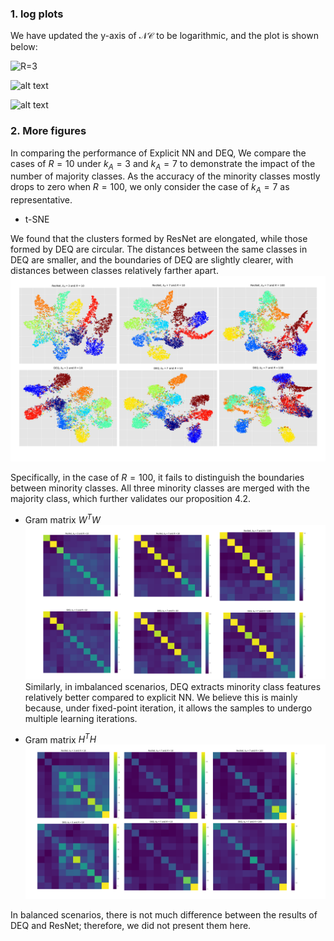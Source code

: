 ### 1. log plots
We have updated the y-axis of $\mathcal{NC}$ to be logarithmic, and the plot is shown below:

![$R=3$](imbalance3_100.png) 

![alt text](imbalance5_100.png)

![alt text](imbalance7_100.png)



### 2. More figures


In comparing the performance of Explicit NN and DEQ, We compare the cases of $R=10$ under $k_A=3$ and $k_A=7$ to demonstrate the impact of the number of majority classes. As the accuracy of the minority classes mostly drops to zero when $R=100$, we only consider the case of $k_A=7$ as representative.

* t-SNE

We found that the clusters formed by ResNet are elongated, while those formed by DEQ are circular. The distances between the same classes in DEQ are smaller, and the boundaries of DEQ are slightly clearer, with distances between classes relatively farther apart.
![alt text](t-SNE.png) 

Specifically, in the case of $R=100$, it fails to distinguish the boundaries between minority classes. All three minority classes are merged with the majority class, which further validates our proposition 4.2.

* Gram matrix $W^TW$
![alt text](gram_W.png)
Similarly, in imbalanced scenarios, DEQ extracts minority class features relatively better compared to explicit NN. We believe this is mainly because, under fixed-point iteration, it allows the samples to undergo multiple learning iterations.

* Gram matrix $H^TH$
![alt text](gram_H.png) 

In balanced scenarios, there is not much difference between the results of DEQ and ResNet; therefore, we did not present them here.